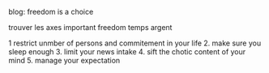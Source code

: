 blog: freedom is a choice

trouver les axes important freedom
temps
argent



1 restrict unmber of persons and commitement in your life
2. make sure you sleep enough
3. limit your news intake
4. sift the chotic content of your mind
5. manage your expectation
